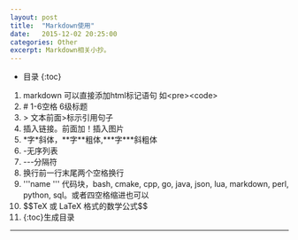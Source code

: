 ```yaml
---
layout: post
title:  "Markdown使用"
date:   2015-12-02 20:25:00
categories: Other
excerpt: Markdown相关小抄。
---
```


- 目录
{:toc}

01. markdown 可以直接添加html标记语句  如\<pre\>\<code\>
02. \# 1-6空格 6级标题  
03. \> 文本前面>标示引用句子  
04. []() 插入链接。前面加！插入图片  
05. \*字\*斜体，\**字\**粗体,\***字\***斜粗体  
06. \-无序列表  
07. \-\-\-分隔符  
08. 换行前一行末尾两个空格换行  
09. \'\'\'name \'\'\' 代码块，bash, cmake, cpp, go, java, json, lua, markdown, perl, python, sql。或者四空格缩进也可以  
10. \$\$TeX 或 LaTeX 格式的数学公式\$\$  
11. \{:toc\}生成目录
---